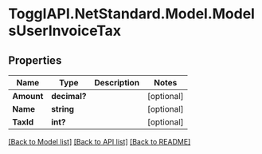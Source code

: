 # TogglAPI.NetStandard.Model.ModelsUserInvoiceTax
## Properties

Name | Type | Description | Notes
------------ | ------------- | ------------- | -------------
**Amount** | **decimal?** |  | [optional] 
**Name** | **string** |  | [optional] 
**TaxId** | **int?** |  | [optional] 

[[Back to Model list]](../README.md#documentation-for-models) [[Back to API list]](../README.md#documentation-for-api-endpoints) [[Back to README]](../README.md)

